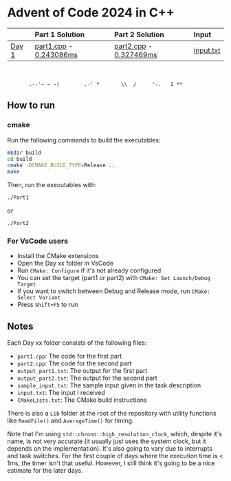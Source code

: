 # Advent of Code 2024 in C++

|                                              | Part 1 Solution                                                           | Part 2 Solution                                                           | Input                           |
|:---------------------------------------------|:--------------------------------------------------------------------------|:--------------------------------------------------------------------------|:--------------------------------|
| [Day 1](https://adventofcode.com/2023/day/1) | [part1.cpp](Day%2001/part1.cpp) - [0.243086ms](Day%2001/output_part1.txt) | [part2.cpp](Day%2001/part2.cpp) - [0.327469ms](Day%2001/output_part2.txt) | [input.txt](Day%2001/input.txt) |

&nbsp;

```
       .--'~ ~ ~|        .-' *       \\  /     '-.   1 **
```

## How to run

### cmake

Run the following commands to build the executables:

```bash
mkdir build
cd build
cmake -DCMAKE_BUILD_TYPE=Release ..
make
```

Then, run the executables with:

```bash
./Part1
```

or

```bash
./Part2
```

### For VsCode users

- Install the CMake extensions
- Open the Day xx folder in VsCode
- Run `CMake: Configure` if it's not already configured
- You can set the target (part1 or part2) with `CMake: Set Launch/Debug Target`
- If you want to switch between Debug and Release mode, run `CMake: Select Variant`
- Press `Shift+F5` to run

## Notes

Each Day xx folder consists of the following files:
- `part1.cpp`: The code for the first part
- `part2.cpp`: The code for the second part
- `output_part1.txt`: The output for the first part
- `output_part2.txt`: The output for the second part
- `sample_input.txt`: The sample input given in the task description
- `input.txt`: The input I received
- `CMakeLists.txt`: The CMake build instructions

There is also a `Lib` folder at the root of the repository with utility functions like `ReadFile()` and `AverageTime()` for timing.

Note that I'm using `std::chrono::high_resolution_clock`, which, despite it's name, is not very accurate (it usually just uses the system clock, but it depends on the implementation).
It's also going to vary due to interrupts and task switches.
For the first couple of days where the execution time is < 1ms, the timer isn't that useful. However, I still think it's going to be a nice estimate for the later days.

